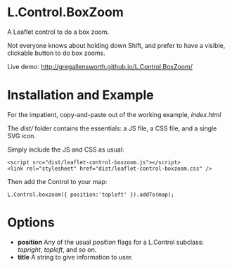 # L.Control.BoxZoom
A Leaflet control to do a box zoom.

Not everyone knows about holding down Shift, and prefer to have a visible, clickable button to do box zooms.

Live demo: http://gregallensworth.github.io/L.Control.BoxZoom/

# Installation and Example
For the impatient, copy-and-paste out of the working example, _index.html_

The _dist/_  folder contains the essentials: a JS file, a CSS file, and a single SVG icon.

Simply include the JS and CSS as usual:

    <script src="dist/leaflet-control-boxzoom.js"></script>
    <link rel="stylesheet" href="dist/leaflet-control-boxzoom.css" />

Then add the Control to your map:

    L.Control.boxzoom({ position:'topleft' }).addTo(map);

# Options

* **position** Any of the usual _position_ flags for a L.Control subclass: _topright_, _topleft_, and so on.
* **title** A string to give information to user.

